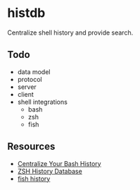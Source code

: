 # histdb

Centralize shell history and provide search.

## Todo

- data model
- protocol
- server
- client
- shell integrations
  - bash
  - zsh
  - fish

## Resources

- [Centralize Your Bash History](https://zwischenzugs.com/2018/02/05/centralise-your-bash-history/)
- [ZSH History Database](https://github.com/larkery/zsh-histdb)
- [fish history](https://fishshell.com/docs/current/cmds/history.html)
